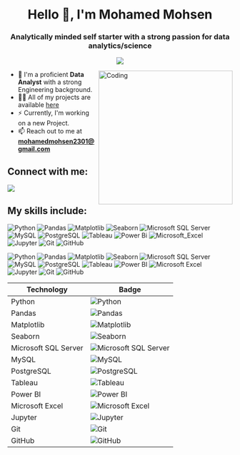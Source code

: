 <h1 align="center">Hello 👋, I'm Mohamed Mohsen</h1>
<h3 align="center">Analytically minded self starter with a strong passion for data analytics/science </h3>


<!-- Typing SVG by DenverCoder1 - https://github.com/DenverCoder1/readme-typing-svg -->
<p align="center">
 <a href="https://github.com/DenverCoder1/readme-typing-svg"><img src="https://readme-typing-svg.herokuapp.com/?lines=Data%20Analyst;Always%20learning%20new%20things&font=Fira%20Code&center=true&width=440&height=45&color=f75c7e&vCenter=true&size=25"></a>
</p> 
 

</p>

<img align="right" alt="Coding" width="300"  
 src="https://camo.githubusercontent.com/c1dcb74cc1c1835b1d716f5051499a2814c683c806b15f04b0eba492863703e9/68747470733a2f2f63646e2e6472696262626c652e636f6d2f75736572732f3733303730332f73637265656e73686f74732f363538313234332f6176656e746f2e676966">


- 🔭 I'm a proficient **Data Analyst** with a strong Engineering background.
- 👨‍💻 All of my projects are available [here](https://github.com/MohamedMohsen01?tab=repositories)
- ⚡ Currently, I'm working on a new Project.
- 📫 Reach out to me at **mohamedmohsen2301@gmail.com**



## Connect with me: ##
<p align="left">
<a href="https://www.linkedin.com/in/mohamedmohsen01/" target="_blank"><img src="https://img.shields.io/badge/-Mohamed%20Mohsen-0077B5?style=for-the-badge&logo=Linkedin&logoColor=white"/></a>



## My skills include:  ###


![Python](https://img.shields.io/badge/python-3670A0?style=for-the-badge&logo=python&logoColor=ffdd54)
![Pandas](https://img.shields.io/badge/pandas-3670A0?style=for-the-badge&logo=pandas&logoColor=pandas)
![Matplotlib](https://img.shields.io/badge/matplotlib-3670A0?style=for-the-badge&logo=matplotlib&logoColor=ffdd54)
![Seaborn](https://img.shields.io/badge/seaborn-3670A0?style=for-the-badge&logo=seaborn&logoColor=ffdd54)
![Microsoft SQL Server](https://img.shields.io/badge/microsoftSQLserver-3670A0?style=for-the-badge&logo=microsoft-sql-server&logoColor=microsoftSQLserver)
![MySQL](https://img.shields.io/badge/mysql-%2300f.svg?style=for-the-badge&logo=mysql&logoColor=white)
![PostgreSQL](https://img.shields.io/badge/PostgreSQL-316192?style=for-the-badge&logo=postgresql&logoColor=white)
![Tableau](https://img.shields.io/badge/Tableau-E97627?style=for-the-badge&logo=Tableau&logoColor=white)
![Power Bi](https://img.shields.io/badge/power_bi-F2C811?style=for-the-badge&logo=powerbi&logoColor=black)
![Microsoft_Excel](https://img.shields.io/badge/Microsoft_Excel-217346?style=for-the-badge&logo=microsoft-excel&logoColor=white)
![Jupyter](https://img.shields.io/badge/Jupyter-E97627?style=for-the-badge&logo=jupyter&logoColor=white)
![Git](https://img.shields.io/badge/Git-05122A?style=for-the-badge&logo=git&logoColor=Git)
![GitHub](https://img.shields.io/badge/GitHub-05122A?style=for-the-badge&logo=github&logoColor=GitHub)


![Python](https://img.shields.io/badge/Python-3670A0?style=for-the-badge&logo=python&logoColor=ffdd54)
![Pandas](https://img.shields.io/badge/Pandas-3670A0?style=for-the-badge&logo=pandas&logoColor=ffdd54)
![Matplotlib](https://img.shields.io/badge/Matplotlib-3670A0?style=for-the-badge&logo=matplotlib&logoColor=ffdd54)
![Seaborn](https://img.shields.io/badge/Seaborn-3670A0?style=for-the-badge&logo=seaborn&logoColor=ffdd54)
![Microsoft SQL Server](https://img.shields.io/badge/Microsoft_SQL_Server-3670A0?style=for-the-badge&logo=microsoft-sql-server&logoColor=white)
![MySQL](https://img.shields.io/badge/MySQL-00f?style=for-the-badge&logo=mysql&logoColor=white)
![PostgreSQL](https://img.shields.io/badge/PostgreSQL-316192?style=for-the-badge&logo=postgresql&logoColor=white)
![Tableau](https://img.shields.io/badge/Tableau-E97627?style=for-the-badge&logo=tableau&logoColor=white)
![Power BI](https://img.shields.io/badge/Power_BI-F2C811?style=for-the-badge&logo=powerbi&logoColor=black)
![Microsoft Excel](https://img.shields.io/badge/Microsoft_Excel-217346?style=for-the-badge&logo=microsoft-excel&logoColor=white)
![Jupyter](https://img.shields.io/badge/Jupyter-E97627?style=for-the-badge&logo=jupyter&logoColor=white)
![Git](https://img.shields.io/badge/Git-05122A?style=for-the-badge&logo=git&logoColor=white)
![GitHub](https://img.shields.io/badge/GitHub-05122A?style=for-the-badge&logo=github&logoColor=white)



| Technology              | Badge                                                                                                  |
|-------------------------|--------------------------------------------------------------------------------------------------------|
| Python                  | ![Python](https://img.shields.io/badge/Python-3670A0?style=for-the-badge&logo=python&logoColor=ffdd54) |
| Pandas                  | ![Pandas](https://img.shields.io/badge/Pandas-3670A0?style=for-the-badge&logo=pandas&logoColor=ffdd54) |
| Matplotlib              | ![Matplotlib](https://img.shields.io/badge/Matplotlib-3670A0?style=for-the-badge&logo=matplotlib&logoColor=ffdd54) |
| Seaborn                 | ![Seaborn](https://img.shields.io/badge/Seaborn-3670A0?style=for-the-badge&logo=seaborn&logoColor=ffdd54) |
| Microsoft SQL Server    | ![Microsoft SQL Server](https://img.shields.io/badge/Microsoft_SQL_Server-3670A0?style=for-the-badge&logo=microsoft-sql-server&logoColor=white) |
| MySQL                   | ![MySQL](https://img.shields.io/badge/MySQL-00f?style=for-the-badge&logo=mysql&logoColor=white) |
| PostgreSQL              | ![PostgreSQL](https://img.shields.io/badge/PostgreSQL-316192?style=for-the-badge&logo=postgresql&logoColor=white) |
| Tableau                 | ![Tableau](https://img.shields.io/badge/Tableau-E97627?style=for-the-badge&logo=tableau&logoColor=white) |
| Power BI                | ![Power BI](https://img.shields.io/badge/Power_BI-F2C811?style=for-the-badge&logo=powerbi&logoColor=black) |
| Microsoft Excel         | ![Microsoft Excel](https://img.shields.io/badge/Microsoft_Excel-217346?style=for-the-badge&logo=microsoft-excel&logoColor=white) |
| Jupyter                 | ![Jupyter](https://img.shields.io/badge/Jupyter-E97627?style=for-the-badge&logo=jupyter&logoColor=white) |
| Git                     | ![Git](https://img.shields.io/badge/Git-05122A?style=for-the-badge&logo=git&logoColor=white) |
| GitHub                  | ![GitHub](https://img.shields.io/badge/GitHub-05122A?style=for-the-badge&logo=github&logoColor=white) |





